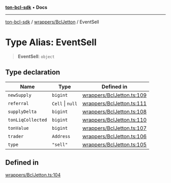 [**ton-bcl-sdk**](../../../README.md) • **Docs**

***

[ton-bcl-sdk](../../../README.md) / [wrappers/BclJetton](../README.md) / EventSell

# Type Alias: EventSell

> **EventSell**: `object`

## Type declaration

| Name | Type | Defined in |
| ------ | ------ | ------ |
| `newSupply` | `bigint` | [wrappers/BclJetton.ts:109](https://github.com/ton-fun-tech/ton-bcl-sdk/blob/147c953c460604d17963909907f6eeca3782e941/src/wrappers/BclJetton.ts#L109) |
| `referral` | `Cell` \| `null` | [wrappers/BclJetton.ts:111](https://github.com/ton-fun-tech/ton-bcl-sdk/blob/147c953c460604d17963909907f6eeca3782e941/src/wrappers/BclJetton.ts#L111) |
| `supplyDelta` | `bigint` | [wrappers/BclJetton.ts:108](https://github.com/ton-fun-tech/ton-bcl-sdk/blob/147c953c460604d17963909907f6eeca3782e941/src/wrappers/BclJetton.ts#L108) |
| `tonLiqCollected` | `bigint` | [wrappers/BclJetton.ts:110](https://github.com/ton-fun-tech/ton-bcl-sdk/blob/147c953c460604d17963909907f6eeca3782e941/src/wrappers/BclJetton.ts#L110) |
| `tonValue` | `bigint` | [wrappers/BclJetton.ts:107](https://github.com/ton-fun-tech/ton-bcl-sdk/blob/147c953c460604d17963909907f6eeca3782e941/src/wrappers/BclJetton.ts#L107) |
| `trader` | `Address` | [wrappers/BclJetton.ts:106](https://github.com/ton-fun-tech/ton-bcl-sdk/blob/147c953c460604d17963909907f6eeca3782e941/src/wrappers/BclJetton.ts#L106) |
| `type` | `"sell"` | [wrappers/BclJetton.ts:105](https://github.com/ton-fun-tech/ton-bcl-sdk/blob/147c953c460604d17963909907f6eeca3782e941/src/wrappers/BclJetton.ts#L105) |

## Defined in

[wrappers/BclJetton.ts:104](https://github.com/ton-fun-tech/ton-bcl-sdk/blob/147c953c460604d17963909907f6eeca3782e941/src/wrappers/BclJetton.ts#L104)
